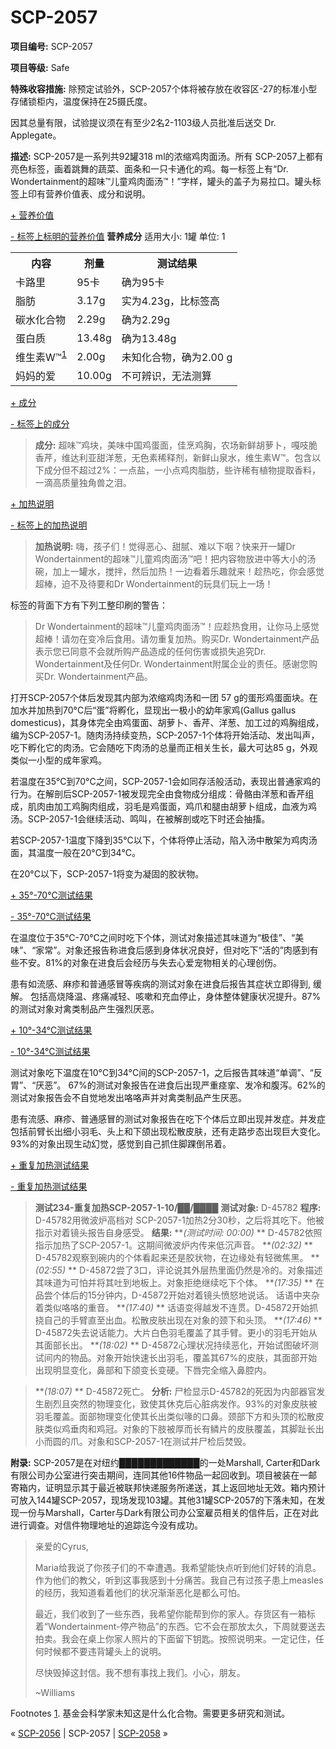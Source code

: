 # SCP-2057
                        


**项目编号:**  SCP-2057

**项目等级:**  Safe

**特殊收容措施:**  除预定试验外，SCP-2057个体将被存放在收容区-27的标准小型存储锁柜内，温度保持在25摄氏度。

因其总量有限，试验提议须在有至少2名2-1103级人员批准后送交 Dr. Applegate。

**描述:**  SCP-2057是一系列共92罐318 ml的浓缩鸡肉面汤。所有 SCP-2057上都有亮色标签，画着跳舞的蔬菜、面条和一只卡通化的鸡。每一标签上有“Dr. Wondertainment的超味™儿童鸡肉面汤™！”字样，罐头的盖子为易拉口。罐头标签上印有营养价值表、成分和说明。


<a shape='rect' class='collapsible-block-link' href='javascript:;'>+&#160;&#33829;&#20859;&#20215;&#20540;</a>

<a shape='rect' class='collapsible-block-link' href='javascript:;'>-&#160;&#26631;&#31614;&#19978;&#26631;&#26126;&#30340;&#33829;&#20859;&#20215;&#20540;</a>
**营养成分** 
适用大小: 1罐
单位: 1
<table class='wiki-content-table'>
 <tr>
  <th colspan='1' rowspan='1'>&#20869;&#23481;</th>
  <th colspan='1' rowspan='1'>&#21058;&#37327;</th>
  <th colspan='1' rowspan='1'>&#27979;&#35797;&#32467;&#26524;</th>
 </tr>
 <tr>
  <td colspan='1' rowspan='1'>&#21345;&#36335;&#37324;</td>
  <td colspan='1' rowspan='1'>95&#21345;</td>
  <td colspan='1' rowspan='1'>&#30830;&#20026;95&#21345;</td>
 </tr>
 <tr>
  <td colspan='1' rowspan='1'>&#33026;&#32938;</td>
  <td colspan='1' rowspan='1'>3.17g</td>
  <td colspan='1' rowspan='1'>&#23454;&#20026;4.23g&#65292;&#27604;&#26631;&#31614;&#39640;</td>
 </tr>
 <tr>
  <td colspan='1' rowspan='1'>&#30899;&#27700;&#21270;&#21512;&#29289;</td>
  <td colspan='1' rowspan='1'>2.29g</td>
  <td colspan='1' rowspan='1'>&#30830;&#20026;2.29g</td>
 </tr>
 <tr>
  <td colspan='1' rowspan='1'>&#34507;&#30333;&#36136;</td>
  <td colspan='1' rowspan='1'>13.48g</td>
  <td colspan='1' rowspan='1'>&#30830;&#20026;13.48g</td>
 </tr>
 <tr>
  <td colspan='1' rowspan='1'>&#32500;&#29983;&#32032;W&#8482;<sup class='footnoteref'><a shape='rect' class='footnoteref' id='footnoteref-1' href='javascript:;' onclick='WIKIDOT.page.utils.scrollToReference(&apos;footnote-1&apos;)'>1</a></sup></td>
  <td colspan='1' rowspan='1'>2.00g</td>
  <td colspan='1' rowspan='1'>&#26410;&#30693;&#21270;&#21512;&#29289;&#65292;&#30830;&#20026;2.00&#160;g</td>
 </tr>
 <tr>
  <td colspan='1' rowspan='1'>&#22920;&#22920;&#30340;&#29233;</td>
  <td colspan='1' rowspan='1'>10.00g</td>
  <td colspan='1' rowspan='1'>&#19981;&#21487;&#36776;&#35782;&#65292;&#26080;&#27861;&#27979;&#31639;</td>
 </tr>
</table>




<a shape='rect' class='collapsible-block-link' href='javascript:;'>+&#160;&#25104;&#20998;</a>

<a shape='rect' class='collapsible-block-link' href='javascript:;'>-&#160;&#26631;&#31614;&#19978;&#30340;&#25104;&#20998;</a>


> **成分:**  超味™鸡块，美味中国鸡蛋面，佳烹鸡胸，农场新鲜胡萝卜，嘎吱脆香芹，维达利亚甜洋葱，无色素稀释剂，新鲜山泉水，维生素W™。包含以下成分但不超过2%：一点盐，一小点鸡肉脂肪，些许稀有植物提取香料，一滴高质量独角兽之泪。
> 





<a shape='rect' class='collapsible-block-link' href='javascript:;'>+&#160;&#21152;&#28909;&#35828;&#26126;</a>

<a shape='rect' class='collapsible-block-link' href='javascript:;'>-&#160;&#26631;&#31614;&#19978;&#30340;&#21152;&#28909;&#35828;&#26126;</a>


> **加热说明:**  嗨，孩子们！觉得恶心、甜腻、难以下咽？快来开一罐Dr Wondertainment的超味™儿童鸡肉面汤™吧！把内容物放进中等大小的汤碗，加上一罐水，搅拌，然后加热！一边看着乐趣就来！趁热吃，你会感觉超棒，迫不及待要和Dr Wondertainment的玩具们玩上一场！
> 





标签的背面下方有下列工整印刷的警告：

> Dr Wondertainment的超味™儿童鸡肉面汤™！应趁热食用，让你马上感觉超棒！请勿在变冷后食用。请勿重复加热。购买Dr. Wondertainment产品表示您已同意不会就所购产品造成的任何伤害或损失追究Dr. Wondertainment及任何Dr. Wondertainment附属企业的责任。感谢您购买Dr. Wondertainment产品。
> 

打开SCP-2057个体后发现其内部为浓缩鸡肉汤和一团 57 g的蛋形鸡蛋面块。在加水并加热到70°C后“蛋”将孵化，显现出一极小的幼年家鸡(Gallus gallus domesticus)，其身体完全由鸡蛋面、胡萝卜、香芹、洋葱、加工过的鸡胸组成，编为SCP-2057-1。随肉汤持续变热，SCP-2057-1个体将开始活动、发出叫声，吃下孵化它的肉汤。它会随吃下肉汤的总量而正相关生长，最大可达85 g，外观类似一小型的成年家鸡。

若温度在35°C到70°C之间，SCP-2057-1会如同存活般活动，表现出普通家鸡的行为。在解剖后SCP-2057-1被发现完全由食物成分组成：骨骼由洋葱和香芹组成，肌肉由加工鸡胸肉组成，羽毛是鸡蛋面，鸡爪和腿由胡萝卜组成，血液为鸡汤。SCP-2057-1会继续活动、鸣叫，在被解剖或吃下时还会抽搐。

若SCP-2057-1温度下降到35°C以下，个体将停止活动，陷入汤中散架为鸡肉汤面，其温度一般在20°C到34°C。

在20°C以下，SCP-2057-1将变为凝固的胶状物。


<a shape='rect' class='collapsible-block-link' href='javascript:;'>+&#160;35&#176;-70&#176;C&#27979;&#35797;&#32467;&#26524;</a>

<a shape='rect' class='collapsible-block-link' href='javascript:;'>-&#160;35&#176;-70&#176;C&#27979;&#35797;&#32467;&#26524;</a>

在温度位于35°C-70°C之间时吃下个体，测试对象描述其味道为“极佳”、“美味”、“家常”。对象还报告称进食后感到身体状况良好，但对吃下“活的”肉感到有些不安。81%的对象在进食后会经历与失去心爱宠物相关的心理创伤。

患有如流感、麻疹和普通感冒等疾病的测试对象在进食后报告其症状立即得到, 缓解。 包括高烧降温、疼痛减轻、咳嗽和充血停止，身体整体健康状况提升。87%的测试对象对禽类制品产生强烈厌恶。





<a shape='rect' class='collapsible-block-link' href='javascript:;'>+&#160;10&#176;-34&#176;C&#27979;&#35797;&#32467;&#26524;</a>

<a shape='rect' class='collapsible-block-link' href='javascript:;'>-&#160;10&#176;-34&#176;C&#27979;&#35797;&#32467;&#26524;</a>

测试对象吃下温度在10°C到34°C间的SCP-2057-1，之后报告其味道“单调”、“反胃”、“厌恶”。 67%的测试对象报告在进食后出现严重痉挛、发冷和腹泻。62%的测试对象报告会不自觉地发出咯咯声并对禽类制品产生厌恶。

患有流感、麻疹、普通感冒的测试对象报告在吃下个体后立即出现并发症。并发症包括前臂长出细小羽毛、头上和下颌出现松散皮肤，还有走路步态出现巨大变化。93%的对象出现生动幻觉，感觉到自己抓住脚踝倒吊着。





<a shape='rect' class='collapsible-block-link' href='javascript:;'>+&#160;&#37325;&#22797;&#21152;&#28909;&#27979;&#35797;&#32467;&#26524;</a>

<a shape='rect' class='collapsible-block-link' href='javascript:;'>-&#160;&#37325;&#22797;&#21152;&#28909;&#27979;&#35797;&#32467;&#26524;</a>


> **测试234-重复加热SCP-2057-1-10/██/████** 
**测试对象:**  D-45782
**程序:**  D-45782用微波炉高档对 SCP-2057-1加热2分30秒，之后将其吃下。他被指示对着镜头报告自身感受。
**结果:**  ***(测试时间: 00:00)* **  D-45782依照指示加热了SCP-2057-1。这期间微波炉内传来低沉声音。
***(02:32)* **  D-45782观察到碗内的个体看起来还是胶状物，在边缘处有轻微焦黑。
***(02:55)* **  D-45872尝了3口，评论说其外层热里面仍然是冷的。对象描述其味道为可怕并将其吐到地板上。对象拒绝继续吃下个体。
***(17:35)* **  在品尝个体后的15分钟内，D-45872开始对着镜头愤怒地说话。 话语中夹杂着类似咯咯的重音。
***(17:40)* **  话语变得越发不连贯。D-45872开始抓挠自己的手臂直至出血。松散皮肤出现在对象的颈下和头顶。
***(17:46)* **  D-45872失去说话能力。大片白色羽毛覆盖了其手臂。更小的羽毛开始从其面部长出。
***(18:02)* **  D-45872心理状况持续恶化，开始试图破坏测试间内的物品。对象开始快速长出羽毛，覆盖其67%的皮肤，其面部开始出现明显变化，鼻部和下颌变长变硬。下唇完全缩入鼻腔内。
> 


> ***(18:07)* **  D-45872死亡。
**分析:**  尸检显示D-45782的死因为内部器官发生剧烈且突然的物理变化，致使其休克后心脏病发作。93%的对象皮肤被羽毛覆盖。面部物理变化使其长出类似喙的口鼻。颈部下方和头顶的松散皮肤类似鸡垂肉和鸡冠。对象的下肢被厚而长有鳞片的皮肤覆盖，其脚趾长出小而圆的爪。对象和SCP-2057-1在测试并尸检后焚毁。
> 




**附录:**  SCP-2057是在对纽约█████████████的一处Marshall, Carter和Dark有限公司办公室进行突击期间，连同其他16件物品一起回收到。项目被装在一邮寄箱内，证明显示其于最近被联邦快递服务所递送，其上返回地址无效。箱内预计可放入144罐SCP-2057，现场发现103罐。其他31罐SCP-2057的下落未知，在发现一份与Marshall，Carter与Dark有限公司办公室雇员相关的信件后，正在对此进行调查。对信件物理地址的追踪迄今没有成功。


> 亲爱的Cyrus,
> 
> Maria给我说了你孩子们的不幸遭遇。我希望能快点听到他们好转的消息。作为他们的教父，听到这事我感到十分痛苦。我自己有过孩子患上measles的经历，我知道看着他们的状况渐渐恶化是都么可怕。
> 
> 最近，我们收到了一些东西，我希望你能帮到你的家人。存货区有一箱标着“Wondertainment-停产物品”的东西。它不会在那放太久，下周就要送去拍卖。我会在桌上你家人照片的下面留下钥匙。按照说明来。一定记住，任何时候都不要违背罐头上的说明。
> 
> 尽快毁掉这封信。我不想有事找上我们。小心，朋友。
> 
> ~Williams
> 


Footnotes
<a shape='rect' href='javascript:;' onclick='WIKIDOT.page.utils.scrollToReference(&apos;footnoteref-1&apos;)'>1</a>. 基金会科学家未知这是什么化合物。需要更多研究和测试。



« [SCP-2056](/scp-2056) | SCP-2057 | [SCP-2058](/scp-2058) »





                    